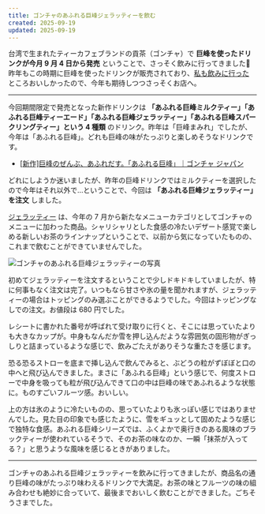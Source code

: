 ```yaml
---
title: ゴンチャのあふれる巨峰ジェラッティーを飲む
created: 2025-09-19
updated: 2025-09-19
---
```


台湾で生まれたティーカフェブランドの貢茶（ゴンチャ）で **巨峰を使ったドリンクが今月 9 月 4 日から発売** ということで、さっそく飲みに行ってきました🍇 昨年もこの時期に巨峰を使ったドリンクが販売されており、[私も飲みに行った](/blog/20240927/) ところおいしかったので、今年も期待しつつさっそくお店へ。

---

今回期間限定で発売となった新作ドリンクは **「あふれる巨峰ミルクティー」「あふれる巨峰ティーエード」「あふれる巨峰ジェラッティー」「あふれる巨峰スパークリングティー」という 4 種類** のドリンク。昨年は「巨峰まみれ」でしたが、今年は「あふれる巨峰」。どれも巨峰の味がたっぷりと楽しめそうなドリンクです。

- [[新作]巨峰のぜんぶ、あふれだす。「あふれる巨峰」｜ゴンチャ ジャパン](https://campaign.gongcha.co.jp/afureru-kyoho-2025/index.html)

どれにしようか迷いましたが、昨年の巨峰ドリンクではミルクティーを選択したので今年はそれ以外で…ということで、今回は **「あふれる巨峰ジェラッティー」を注文** しました。

[ジェラッティー](https://www.gongcha.co.jp/gelatea/) は、今年の 7 月から新たなメニューカテゴリとしてゴンチャのメニューに加わった商品。シャリシャリとした食感の冷たいデザート感覚で楽しめる新しいお茶のラインナップということで、以前から気になっていたものの、これまで飲むことができていませんでした。

![ゴンチャのあふれる巨峰ジェラッティーの写真](f03b1e83-69ff-43d1-b569-7cc206f66500)

初めてジェラッティーを注文するということで少しドキドキしていましたが、特に何事もなく注文は完了。いつもなら甘さや氷の量を聞かれますが、ジェラッティーの場合はトッピングのみ選ぶことができるようでした。今回はトッピングなしでの注文。お値段は 680 円でした。

レシートに書かれた番号が呼ばれて受け取りに行くと、そこには思っていたよりも大きなカップが。中身もなんだか雪を押し込んだような雰囲気の固形物がぎっしりと詰まっているような感じで、飲みごたえがありそうな重たさを感じます。

恐る恐るストローを底まで挿し込んで飲んでみると、ぶどうの粒がずぼぼと口の中へと飛び込んできました。まさに「あふれる巨峰」という感じで、何度ストローで中身を吸っても粒が飛び込んできて口の中は巨峰の味であふれるような状態に。ものすごいフルーツ感。おいしい。

上の方は氷のように冷たいものの、思っていたよりも氷っぽい感じではありませんでした。見た目の印象でも感じたように、雪をギュッとして固めたような感じで独特な食感。あふれる巨峰シリーズでは、ふくよかで奥行きのある風味のブラックティーが使われているそうで、そのお茶の味なのか、一瞬「抹茶が入ってる？」と思うような風味を感じるときがありました。

---

ゴンチャのあふれる巨峰ジェラッティーを飲みに行ってきましたが、商品名の通り巨峰の味がたっぷり味わえるドリンクで大満足。お茶の味とフルーツの味の組み合わせも絶妙に合っていて、最後までおいしく飲むことができました。ごちそうさまでした。
